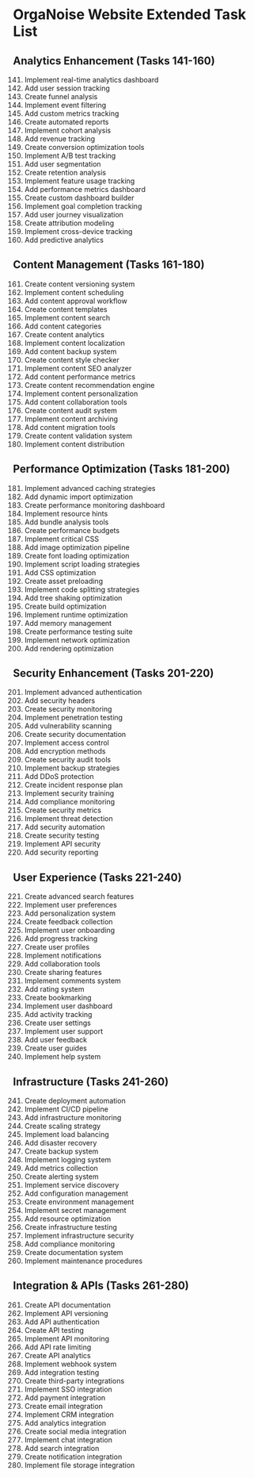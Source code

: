 # OrgaNoise Website Extended Task List

## Analytics Enhancement (Tasks 141-160)
141. Implement real-time analytics dashboard
142. Add user session tracking
143. Create funnel analysis
144. Implement event filtering
145. Add custom metrics tracking
146. Create automated reports
147. Implement cohort analysis
148. Add revenue tracking
149. Create conversion optimization tools
150. Implement A/B test tracking
151. Add user segmentation
152. Create retention analysis
153. Implement feature usage tracking
154. Add performance metrics dashboard
155. Create custom dashboard builder
156. Implement goal completion tracking
157. Add user journey visualization
158. Create attribution modeling
159. Implement cross-device tracking
160. Add predictive analytics

## Content Management (Tasks 161-180)
161. Create content versioning system
162. Implement content scheduling
163. Add content approval workflow
164. Create content templates
165. Implement content search
166. Add content categories
167. Create content analytics
168. Implement content localization
169. Add content backup system
170. Create content style checker
171. Implement content SEO analyzer
172. Add content performance metrics
173. Create content recommendation engine
174. Implement content personalization
175. Add content collaboration tools
176. Create content audit system
177. Implement content archiving
178. Add content migration tools
179. Create content validation system
180. Implement content distribution

## Performance Optimization (Tasks 181-200)
181. Implement advanced caching strategies
182. Add dynamic import optimization
183. Create performance monitoring dashboard
184. Implement resource hints
185. Add bundle analysis tools
186. Create performance budgets
187. Implement critical CSS
188. Add image optimization pipeline
189. Create font loading optimization
190. Implement script loading strategies
191. Add CSS optimization
192. Create asset preloading
193. Implement code splitting strategies
194. Add tree shaking optimization
195. Create build optimization
196. Implement runtime optimization
197. Add memory management
198. Create performance testing suite
199. Implement network optimization
200. Add rendering optimization

## Security Enhancement (Tasks 201-220)
201. Implement advanced authentication
202. Add security headers
203. Create security monitoring
204. Implement penetration testing
205. Add vulnerability scanning
206. Create security documentation
207. Implement access control
208. Add encryption methods
209. Create security audit tools
210. Implement backup strategies
211. Add DDoS protection
212. Create incident response plan
213. Implement security training
214. Add compliance monitoring
215. Create security metrics
216. Implement threat detection
217. Add security automation
218. Create security testing
219. Implement API security
220. Add security reporting

## User Experience (Tasks 221-240)
221. Create advanced search features
222. Implement user preferences
223. Add personalization system
224. Create feedback collection
225. Implement user onboarding
226. Add progress tracking
227. Create user profiles
228. Implement notifications
229. Add collaboration tools
230. Create sharing features
231. Implement comments system
232. Add rating system
233. Create bookmarking
234. Implement user dashboard
235. Add activity tracking
236. Create user settings
237. Implement user support
238. Add user feedback
239. Create user guides
240. Implement help system

## Infrastructure (Tasks 241-260)
241. Create deployment automation
242. Implement CI/CD pipeline
243. Add infrastructure monitoring
244. Create scaling strategy
245. Implement load balancing
246. Add disaster recovery
247. Create backup system
248. Implement logging system
249. Add metrics collection
250. Create alerting system
251. Implement service discovery
252. Add configuration management
253. Create environment management
254. Implement secret management
255. Add resource optimization
256. Create infrastructure testing
257. Implement infrastructure security
258. Add compliance monitoring
259. Create documentation system
260. Implement maintenance procedures

## Integration & APIs (Tasks 261-280)
261. Create API documentation
262. Implement API versioning
263. Add API authentication
264. Create API testing
265. Implement API monitoring
266. Add API rate limiting
267. Create API analytics
268. Implement webhook system
269. Add integration testing
270. Create third-party integrations
271. Implement SSO integration
272. Add payment integration
273. Create email integration
274. Implement CRM integration
275. Add analytics integration
276. Create social media integration
277. Implement chat integration
278. Add search integration
279. Create notification integration
280. Implement file storage integration